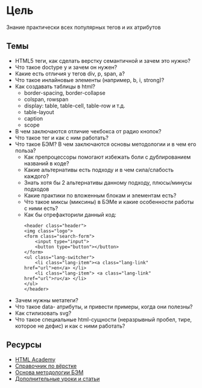 # Цель
Знание практически всех популярных тегов и их атрибутов

## Темы
* HTML5 теги, как сделать верстку семантичной и зачем это нужно?
* Что такое doctype у <html> и зачем он нужен? 
* Какие есть отличия у тегов div, p, span, a?
* Что такое инлайновые элементы (например, b, i, strong)?
* Как создавать таблицы в html? 
    * border-spacing, border-collapse
    * colspan, rowspan
    * display: table, table-cell, table-row и т.д.
    * table-layout
    * caption
    * scope
* В чем заключаются отличие чекбокса от радио кнопок?
* Что такое тег <label> и как с ним работать?
* Что такое БЭМ? В чем заключаются основы методологии и в чем его польза?
    * Как препроцессоры помогают избежать боли с дублированием названий в коде?
    * Какие альтернативы есть подходу и в чем сила/слабость каждого? 
    * Знать хотя бы 2 альтернативы данному подходу, плюсы/минусы подходов
    * Какие практики по вложенным блокам и элементам есть?
    * Что такое миксы (миксины) в БЭМе и какие особенности работы с ними есть?
    * Как бы отрефакторили данный код: 
        ```
        <header class="header">
        <img class="logo">
        <form class="search-form">
            <input type="input">
            <button type="button"></button>
        </form>
        <ul class="lang-switcher">
            <li class="lang-item"><a class="lang-link" href="url">en</a> </li>
            <li class="lang-item"> <a class="lang-link" href="url">ru</a> </li>
        </ul>
        </header>
        ```
* Зачем нужны метатеги? 
* Что такое data- атрибуты, и привести примеры, когда они полезны?
* Как стилизовать svg?
* Что такое специальные html-сущности (неразрывный пробел, тире, которое не дефис) и как с ними работать?

## Ресурсы
* [HTML Academy](https://htmlacademy.ru/)
* [Справочник по вёрстке](http://htmlbook.ru/html5 )
* [Основа методологии БЭМ](https://ru.bem.info/methodology/quick-start/ )
* [Дополнительные уроки и статьи](https://ruseller.com/lessons.php)